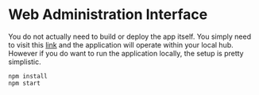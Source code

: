 # Web Administration Interface

You do not actually need to build or deploy the app itself. You simply need to visit this [link](http://smarthome.surge.sh) and the application will operate within your local hub. However if you do want to run the application locally, the setup is pretty simplistic.
```
npm install
npm start
```
